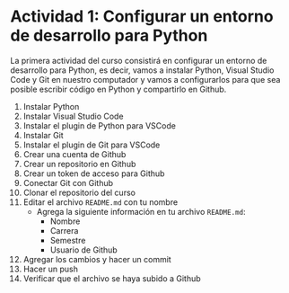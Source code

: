 # Actividad 1: Configurar un entorno de desarrollo para Python

La primera actividad del curso consistirá en configurar un entorno de desarrollo para Python, es decir, vamos a instalar Python, Visual Studio Code y Git en nuestro computador y vamos a configurarlos para que sea posible escribir código en Python y compartirlo en Github.

1. Instalar Python
2. Instalar Visual Studio Code
3. Instalar el plugin de Python para VSCode
4. Instalar Git
5. Instalar el plugin de Git para VSCode
6. Crear una cuenta de Github
7. Crear un repositorio en Github
8. Crear un token de acceso para Github
9. Conectar Git con Github
10. Clonar el repositorio del curso
11. Editar el archivo `README.md` con tu nombre
    - Agrega la siguiente información en tu archivo `README.md`:
        - Nombre
        - Carrera
        - Semestre
        - Usuario de Github
12. Agregar los cambios y hacer un commit
13. Hacer un push
14. Verificar que el archivo se haya subido a Github
